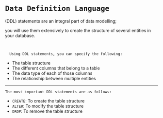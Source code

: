 # `Data Definition Language` 

(DDL) statements are an integral part of data modelling; 

you will use them extensively to create the structure of several entities in your database.

<br>

      Using DDL statements, you can specify the following:

- The table structure 
- The different columns that belong to a table
- The data type of each of those columns
- The relationship between multiple entities

----------------

    The most important DDL statements are as follows:

- `CREATE`: To create the table structure
- `ALTER`: To modify the table structure
- `DROP`: To remove the table structure
